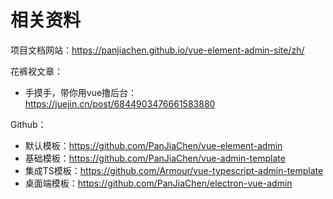 
# 相关资料

项目文档网站：https://panjiachen.github.io/vue-element-admin-site/zh/

花裤衩文章：
- 手摸手，带你用vue撸后台：https://juejin.cn/post/6844903476661583880

Github：
- 默认模板：https://github.com/PanJiaChen/vue-element-admin
- 基础模板：https://github.com/PanJiaChen/vue-admin-template
- 集成TS模板：https://github.com/Armour/vue-typescript-admin-template
- 桌面端模板：https://github.com/PanJiaChen/electron-vue-admin



